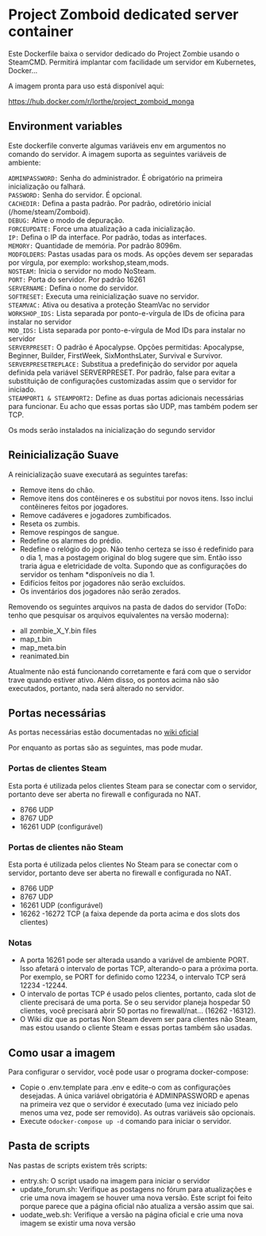 # Project Zomboid dedicated server container

Este Dockerfile baixa o servidor dedicado do Project Zombie usando o SteamCMD. Permitirá implantar com facilidade um servidor em Kubernetes, Docker...

A imagem pronta para uso está disponível aqui:

https://hub.docker.com/r/lorthe/project_zomboid_monga

## Environment variables

Este dockerfile converte algumas variáveis ​​env em argumentos no comando do servidor. A imagem suporta as seguintes variáveis ​​de ambiente:

```ADMINPASSWORD:``` Senha do administrador. É obrigatório na primeira inicialização ou falhará. <br>
```PASSWORD:``` Senha do servidor. É opcional.<br>
```CACHEDIR:``` Defina a pasta padrão. Por padrão, odiretório inicial (/home/steam/Zomboid).<br>
```DEBUG:``` Ative o modo de depuração.<br>
```FORCEUPDATE:``` Force uma atualização a cada inicialização.<br>
```IP:``` Defina o IP da interface. Por padrão, todas as interfaces.<br>
```MEMORY:``` Quantidade de memória. Por padrão 8096m.<br>
```MODFOLDERS```: Pastas usadas para os mods. As opções devem ser separadas por vírgula, por exemplo: workshop,steam,mods.<br>
```NOSTEAM:``` Inicia o servidor no modo NoSteam.<br>
```PORT:``` Porta do servidor. Por padrão 16261<br>
```SERVERNAME:``` Defina o nome do servidor.<br>
```SOFTRESET:``` Executa uma reinicialização suave no servidor.<br>
```STEAMVAC:``` Ativa ou desativa a proteção SteamVac no servidor<br>
```WORKSHOP_IDS:``` Lista separada por ponto-e-vírgula de IDs de oficina para instalar no servidor<br>
```MOD_IDS:``` Lista separada por ponto-e-vírgula de Mod IDs para instalar no servidor<br>
```SERVERPRESET:``` O padrão é Apocalypse. Opções permitidas: Apocalypse, Beginner, Builder, FirstWeek, SixMonthsLater, Survival e Survivor.<br>
`SERVERPRESETREPLACE:` Substitua a predefinição do servidor por aquela definida pela variável SERVERPRESET. Por padrão, false para evitar a substituição de configurações customizadas assim que o servidor for iniciado.<br>
`STEAMPORT1 & STEAMPORT2:` Define as duas portas adicionais necessárias para funcionar. Eu acho que essas portas são UDP, mas também podem ser TCP.<br>


Os mods serão instalados na inicialização do segundo servidor
## Reinicialização Suave

A reinicialização suave executará as seguintes tarefas:

* Remove itens do chão.
* Remove itens dos contêineres e os substitui por novos itens. Isso inclui contêineres feitos por jogadores.
* Remove cadáveres e jogadores zumbificados.
* Reseta os zumbis.
* Remove respingos de sangue.
* Redefine os alarmes do prédio.
* Redefine o relógio do jogo. Não tenho certeza se isso é redefinido para o dia 1, mas a postagem original do blog sugere que sim. Então isso traria água e eletricidade de volta. Supondo que as configurações do servidor os tenham *disponíveis no dia 1.
* Edifícios feitos por jogadores não serão excluídos.
* Os inventários dos jogadores não serão zerados.

Removendo os seguintes arquivos na pasta de dados do servidor (ToDo: tenho que pesquisar os arquivos equivalentes na versão moderna):
* all zombie_X_Y.bin files
* map_t.bin
* map_meta.bin
* reanimated.bin

Atualmente não está funcionando corretamente e fará com que o servidor trave quando estiver ativo. Além disso, os pontos acima não são executados, portanto, nada será alterado no servidor.

## Portas necessárias

As portas necessárias estão documentadas no [wiki oficial](https://pzwiki.net/wiki/Dedicated_Server#Forwarding_Required_Ports)

Por enquanto as portas são as seguintes, mas pode mudar.

### Portas de clientes Steam

Esta porta é utilizada pelos clientes Steam para se conectar com o servidor, portanto deve ser aberta no firewall e configurada no NAT.

* 8766 UDP
* 8767 UDP
* 16261 UDP (configurável)

### Portas de clientes não Steam

Esta porta é utilizada pelos clientes No Steam para se conectar com o servidor, portanto deve ser aberta no firewall e configurada no NAT.

* 8766 UDP
* 8767 UDP
* 16261 UDP (configurável)
* 16262 -16272 TCP (a faixa depende da porta acima e dos slots dos clientes)

### Notas

* A porta 16261 pode ser alterada usando a variável de ambiente PORT. Isso afetará o intervalo de portas TCP, alterando-o para a próxima porta. Por exemplo, se PORT for definido como 12234, o intervalo TCP será 12234 -12244.
* O intervalo de portas TCP é usado pelos clientes, portanto, cada slot de cliente precisará de uma porta. Se o seu servidor planeja hospedar 50 clientes, você precisará abrir 50 portas no firewall/nat... (16262 -16312).
* O Wiki diz que as portas Non Steam devem ser para clientes não Steam, mas estou usando o cliente Steam e essas portas também são usadas.

## Como usar a imagem

Para configurar o servidor, você pode usar o programa docker-compose:

* Copie o .env.template para .env e edite-o com as configurações desejadas. A única variável obrigatória é ADMINPASSWORD e apenas na primeira vez que o servidor é executado (uma vez iniciado pelo menos uma vez, pode ser removido). As outras variáveis ​​são opcionais.
* Execute o`docker-compose up -d` comando para iniciar o servidor.

## Pasta de scripts

Nas pastas de scripts existem três scripts:

* entry.sh: O script usado na imagem para iniciar o servidor
* update_forum.sh: Verifique as postagens no fórum para atualizações e crie uma nova imagem se houver uma nova versão. Este script foi feito porque parece que a página oficial não atualiza a versão assim que sai.
* uodate_web.sh: Verifique a versão na página oficial e crie uma nova imagem se existir uma nova versão



